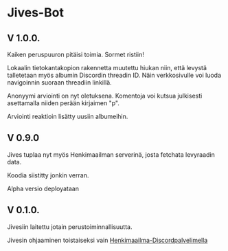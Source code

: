 # Jives-Bot

## V 1.0.0.

Kaiken peruspuuron pitäisi toimia. Sormet ristiin!

Lokaalin tietokantakopion rakennetta muutettu hiukan niin, että levystä talletetaan myös albumin Discordin threadin ID. Näin verkkosivulle voi luoda navigoinnin suoraan threadiin linkillä.

Anonyymi arviointi on nyt oletuksena. Komentoja voi kutsua julkisesti asettamalla niiden perään kirjaimen "p".

Arviointi reaktioin lisätty uusiin albumeihin.

## V 0.9.0

Jives tuplaa nyt myös Henkimaailman serverinä, josta fetchata levyraadin data.

Koodia siistitty jonkin verran.

Alpha versio deployataan

## V 0.1.0.

Jivesiin laitettu jotain perustoiminnallisuutta.

Jivesin ohjaaminen toistaiseksi vain [Henkimaailma-Discordpalvelimella](https://discord.gg/GPtVSVaVz7)

